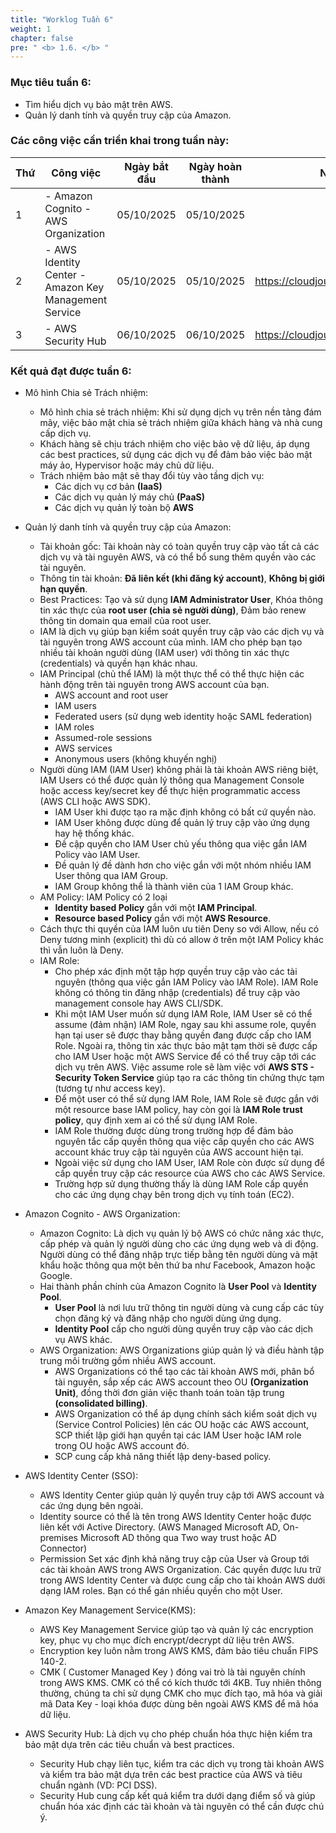 ```yaml
---
title: "Worklog Tuần 6"
weight: 1
chapter: false
pre: " <b> 1.6. </b> "
---
```


### Mục tiêu tuần 6:

- Tìm hiểu dịch vụ bảo mật trên AWS.
- Quản lý danh tính và quyền truy cập của Amazon.

### Các công việc cần triển khai trong tuần này:

| Thứ | Công việc                                             | Ngày bắt đầu | Ngày hoàn thành | Nguồn tài liệu                            |
| --- | ----------------------------------------------------- | ------------ | --------------- | ----------------------------------------- |
| 1   | - Amazon Cognito - AWS Organization                   | 05/10/2025   | 05/10/2025      |
| 2   | - AWS Identity Center - Amazon Key Management Service | 05/10/2025   | 05/10/2025      | <https://cloudjourney.awsstudygroup.com/> |
| 3   | - AWS Security Hub                                    | 06/10/2025   | 06/10/2025      | <https://cloudjourney.awsstudygroup.com/> |

### Kết quả đạt được tuần 6:

- Mô hình Chia sẻ Trách nhiệm:

  - Mô hình chia sẻ trách nhiệm: Khi sử dụng dịch vụ trên nền tảng đám mây, việc bảo mật chia sẻ trách nhiệm giữa khách hàng và nhà cung cấp dịch vụ.
  - Khách hàng sẽ chịu trách nhiệm cho việc bảo vệ dữ liệu, áp dụng các best practices, sử dụng các dịch vụ để đảm bảo việc bảo mật máy ảo, Hypervisor hoặc máy chủ dữ liệu.
  - Trách nhiệm bảo mật sẽ thay đổi tùy vào tầng dịch vụ:
    - Các dịch vụ cơ bản **(IaaS)**
    - Các dịch vụ quản lý máy chủ **(PaaS)**
    - Các dịch vụ quản lý toàn bộ **AWS**

- Quản lý danh tính và quyền truy cập của Amazon:

  - Tài khoản gốc: Tài khoản này có toàn quyền truy cập vào tất cả các dịch vụ và tài nguyên AWS, và có thể bổ sung thêm quyền vào các tài nguyên.
  - Thông tin tài khoản: **Đã liên kết (khi đăng ký account)**, **Không bị giới hạn quyền**.
  - Best Practices: Tạo và sử dụng **IAM Administrator User**, Khóa thông tin xác thực của **root user (chia sẻ người dùng)**, Đảm bảo renew thông tin domain qua email của root user.
  - IAM là dịch vụ giúp bạn kiểm soát quyền truy cập vào các dịch vụ và tài nguyên trong AWS account của mình. IAM cho phép bạn tạo nhiều tài khoản người dùng (IAM user) với thông tin xác thực (credentials) và quyền hạn khác nhau.
  - IAM Principal (chủ thể IAM) là một thực thể có thể thực hiện các hành động trên tài nguyên trong AWS account của bạn.
    - AWS account and root user
    - IAM users
    - Federated users (sử dụng web identity hoặc SAML federation)
    - IAM roles
    - Assumed-role sessions
    - AWS services
    - Anonymous users (không khuyến nghị)
  - Người dùng IAM (IAM User) không phải là tài khoản AWS riêng biệt, IAM Users có thể được quản lý thông qua Management Console hoặc access key/secret key để thực hiện programmatic access (AWS CLI hoặc AWS SDK).
    - IAM User khi được tạo ra mặc định không có bất cứ quyền nào.
    - IAM User không được dùng để quản lý truy cập vào ứng dụng hay hệ thống khác.
    - Đề cập quyền cho IAM User chủ yếu thông qua việc gắn IAM Policy vào IAM User.
    - Đề quản lý đề dành hơn cho việc gắn với một nhóm nhiều IAM User thông qua IAM Group.
    - IAM Group không thể là thành viên của 1 IAM Group khác.
  - AM Policy: IAM Policy có 2 loại
    - **Identity based Policy** gắn với một **IAM Principal**.
    - **Resource based Policy** gắn với một **AWS Resource**.
  - Cách thực thi quyền của IAM luôn ưu tiên Deny so với Allow, nếu có Deny tương minh (explicit) thì dù có allow ở trên một IAM Policy khác thì vẫn luôn là Deny.
  - IAM Role:
    - Cho phép xác định một tập hợp quyền truy cập vào các tài nguyên (thông qua việc gắn IAM Policy vào IAM Role). IAM Role không có thông tin đăng nhập (credentials) để truy cập vào management console hay AWS CLI/SDK.
    - Khi một IAM User muốn sử dụng IAM Role, IAM User sẽ có thể assume (đảm nhận) IAM Role, ngay sau khi assume role, quyền hạn tại user sẽ được thay bằng quyền đang được cấp cho IAM Role. Ngoài ra, thông tin xác thực bảo mật tạm thời sẽ được cấp cho IAM User hoặc một AWS Service để có thể truy cập tới các dịch vụ trên AWS. Việc assume role sẽ làm việc với **AWS STS - Security Token Service** giúp tạo ra các thông tin chứng thực tạm (tương tự như access key).
    - Để một user có thể sử dụng IAM Role, IAM Role sẽ được gắn với một resource base IAM policy, hay còn gọi là **IAM Role trust policy**, quy định xem ai có thể sử dụng IAM Role.
    - IAM Role thường được dùng trong trường hợp để đảm bảo nguyên tắc cấp quyền thông qua việc cấp quyền cho các AWS account khác truy cập tài nguyên của AWS account hiện tại.
    - Ngoài việc sử dụng cho IAM User, IAM Role còn được sử dụng để cấp quyền truy cập các resource của AWS cho các AWS Service.
    - Trường hợp sử dụng thường thấy là dùng IAM Role cấp quyền cho các ứng dụng chạy bên trong dịch vụ tính toán (EC2).

- Amazon Cognito - AWS Organization:

  - Amazon Cognito: Là dịch vụ quản lý bộ AWS có chức năng xác thực, cấp phép và quản lý người dùng cho các ứng dụng web và di động. Người dùng có thể đăng nhập trực tiếp bằng tên người dùng và mật khẩu hoặc thông qua một bên thứ ba như Facebook, Amazon hoặc Google.
  - Hai thành phần chính của Amazon Cognito là **User Pool** và **Identity Pool**.
    - **User Pool** là nơi lưu trữ thông tin người dùng và cung cấp các tùy chọn đăng ký và đăng nhập cho người dùng ứng dụng.
    - **Identity Pool** cấp cho người dùng quyền truy cập vào các dịch vụ AWS khác.
  - AWS Organization: AWS Organizations giúp quản lý và điều hành tập trung môi trường gồm nhiều AWS account.
    - AWS Organizations có thể tạo các tài khoản AWS mới, phân bổ tài nguyên, sắp xếp các AWS account theo OU **(Organization Unit)**, đồng thời đơn giản việc thanh toán toàn tập trung **(consolidated billing)**.
    - AWS Organization có thể áp dụng chính sách kiểm soát dịch vụ (Service Control Policies) lên các OU hoặc các AWS account, SCP thiết lập giới hạn quyền tại các IAM User hoặc IAM role trong OU hoặc AWS account đó.
    - SCP cung cấp khả năng thiết lập deny-based policy.

- AWS Identity Center (SSO):

  - AWS Identity Center giúp quản lý quyền truy cập tới AWS account và các ứng dụng bên ngoài.
  - Identity source có thể là tên trong AWS Identity Center hoặc được liên kết với Active Directory. (AWS Managed Microsoft AD, On-premises Microsoft AD thông qua Two way trust hoặc AD Connector)
  - Permission Set xác định khả năng truy cập của User và Group tới các tài khoản AWS trong AWS Organization. Các quyền được lưu trữ trong AWS Identity Center và được cung cấp cho tài khoản AWS dưới dạng IAM roles. Bạn có thể gán nhiều quyền cho một User.

- Amazon Key Management Service(KMS):

  - AWS Key Management Service giúp tạo và quản lý các encryption key, phục vụ cho mục đích encrypt/decrypt dữ liệu trên AWS.
  - Encryption key luôn nằm trong AWS KMS, đảm bảo tiêu chuẩn FIPS 140-2.
  - CMK ( Customer Managed Key ) đóng vai trò là tài nguyên chính trong AWS KMS. CMK có thể có kích thước tới 4KB. Tuy nhiên thông thường, chúng ta chỉ sử dụng CMK cho mục đích tạo, mã hóa và giải mã Data Key - loại khóa được dùng bên ngoài AWS KMS để mã hóa dữ liệu.

- AWS Security Hub: Là dịch vụ cho phép chuẩn hóa thực hiện kiểm tra bảo mật dựa trên các tiêu chuẩn và best practices.

  - Security Hub chạy liên tục, kiểm tra các dịch vụ trong tài khoản AWS và kiểm tra bảo mật dựa trên các best practice của AWS và tiêu chuẩn ngành (VD: PCI DSS).
  - Security Hub cung cấp kết quả kiểm tra dưới dạng điểm số và giúp chuẩn hóa xác định các tài khoản và tài nguyên có thể cần được chú ý.
